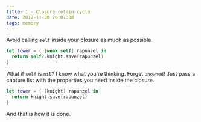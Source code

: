 ```yaml
---
title: 1 - Closure retain cycle
date: 2017-11-30 20:07:08
tags: memory
---
```

Avoid calling `self` inside your closure as much as possible.

```swift
let tower = { [weak self] rapunzel in
  return self?.knight.save(rapunzel)
}
```

What if `self` is `nil`? I know what you're thinking. Forget `unowned`! Just pass a capture list with the properties you need inside the closure.

```swift
let tower = { [knight] rapunzel in
  return knight.save(rapunzel)
}
```

And that is how it is done.